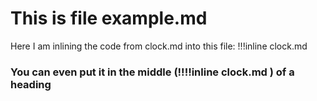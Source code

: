 # This is file example.md
Here I am inlining the code from clock.md into this file: !!!inline clock.md
### You can even put it in the middle **(!!!!inline clock.md )** of a heading
